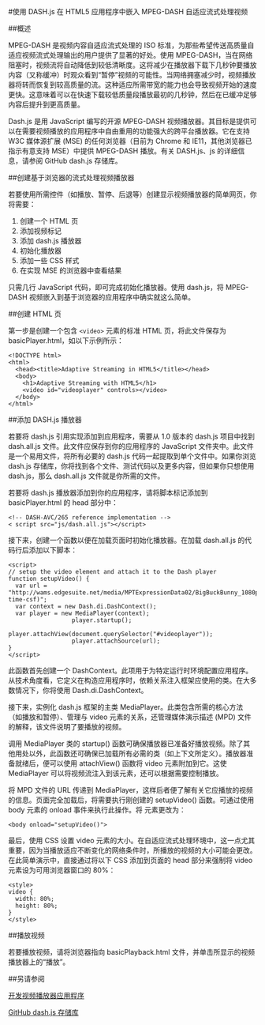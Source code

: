 <properties 
	pageTitle="使用 DASH.js 在 HTML5 应用程序中嵌入 MPEG-DASH 自适应流式处理视频" 
	description="本主题演示如何使用 DASH.js 在 HTML5 应用程序中嵌入 MPEG-DASH 自适应流式处理视频。" 
	authors="Juliako" 
	manager="dwrede" 
	editor="" 
	services="media-services" 
	documentationCenter=""/>

<tags ms.service="media-services" ms.date="05/07/2015" wacn.date="06/16/2015"/>


#使用 DASH.js 在 HTML5 应用程序中嵌入 MPEG-DASH 自适应流式处理视频

##概述

MPEG-DASH 是视频内容自适应流式处理的 ISO 标准，为那些希望传送高质量自适应视频流式处理输出的用户提供了显著的好处。使用 MPEG-DASH，当在网络阻塞时，视频流将自动降低到较低清晰度。这将减少在播放器下载下几秒钟要播放内容（又称缓冲）时观众看到“暂停”视频的可能性。当网络拥塞减少时，视频播放器将转而恢复到较高质量的流。这种适应所需带宽的能力也会导致视频开始的速度更快。这意味着可以在快速下载较低质量段播放最初的几秒钟，然后在已缓冲足够内容后提升到更高质量。

Dash.js 是用 JavaScript 编写的开源 MPEG-DASH 视频播放器。其目标是提供可以在需要视频播放的应用程序中自由重用的功能强大的跨平台播放器。它在支持 W3C 媒体源扩展 (MSE) 的任何浏览器（目前为 Chrome 和 IE11，其他浏览器已指示有意支持 MSE）中提供 MPEG-DASH 播放。有关 DASH.js、js 的详细信息，请参阅 GitHub dash.js 存储库。


##创建基于浏览器的流式处理视频播放器

若要使用所需控件（如播放、暂停、后退等）创建显示视频播放器的简单网页，你将需要：

1. 创建一个 HTML 页
1. 添加视频标记
1. 添加 dash.js 播放器
1. 初始化播放器
1. 添加一些 CSS 样式
1. 在实现 MSE 的浏览器中查看结果

只需几行 JavaScript 代码，即可完成初始化播放器。使用 dash.js，将 MPEG-DASH 视频嵌入到基于浏览器的应用程序中确实就这么简单。


##创建 HTML 页

第一步是创建一个包含 `<video>` 元素的标准 HTML 页，将此文件保存为 basicPlayer.html，如以下示例所示：

	<!DOCTYPE html>
	<html>
	  <head><title>Adaptive Streaming in HTML5</title></head>
	  <body>
	    <h1>Adaptive Streaming with HTML5</h1>
	    <video id="videoplayer" controls></video>
	  </body>
	</html>

##添加 DASH.js 播放器

若要将 dash.js 引用实现添加到应用程序，需要从 1.0 版本的 dash.js 项目中找到 dash.all.js 文件。此文件应保存到你的应用程序的 JavaScript 文件夹中。此文件是一个易用文件，将所有必要的 dash.js 代码一起提取到单个文件中。如果你浏览 dash.js 存储库，你将找到各个文件、测试代码以及更多内容，但如果你只想使用 dash.js，那么 dash.all.js 文件就是你所需的文件。

若要将 dash.js 播放器添加到你的应用程序，请将脚本标记添加到 basicPlayer.html 的 head 部分中：

	<!-- DASH-AVC/265 reference implementation -->
	< script src="js/dash.all.js"></script>


接下来，创建一个函数以便在加载页面时初始化播放器。在加载 dash.all.js 的代码行后添加以下脚本：

	<script>
	// setup the video element and attach it to the Dash player
	function setupVideo() {
	  var url = "http://wams.edgesuite.net/media/MPTExpressionData02/BigBuckBunny_1080p24_IYUV_2ch.ism/manifest(format=mpd-time-csf)";
	  var context = new Dash.di.DashContext();
	  var player = new MediaPlayer(context);
	                  player.startup();
	                  player.attachView(document.querySelector("#videoplayer"));
	                  player.attachSource(url);
	}
	</script>

此函数首先创建一个 DashContext。此项用于为特定运行时环境配置应用程序。从技术角度看，它定义在构造应用程序时，依赖关系注入框架应使用的类。在大多数情况下，你将使用 Dash.di.DashContext。

接下来，实例化 dash.js 框架的主类 MediaPlayer。此类包含所需的核心方法（如播放和暂停）、管理与 video 元素的关系，还管理媒体演示描述 (MPD) 文件的解释，该文件说明了要播放的视频。

调用 MediaPlayer 类的 startup() 函数可确保播放器已准备好播放视频。除了其他用处以外，此函数还可确保已加载所有必需的类（如上下文所定义）。播放器准备就绪后，便可以使用 attachView() 函数将 video 元素附加到它。这使 MediaPlayer 可以将视频流注入到该元素，还可以根据需要控制播放。

将 MPD 文件的 URL 传递到 MediaPlayer，这样后者便了解有关它应播放的视频的信息。页面完全加载后，将需要执行刚创建的 setupVideo() 函数。可通过使用 body 元素的 onload 事件来执行此操作。将 <body> 元素更改为：

	<body onload="setupVideo()">

最后，使用 CSS 设置 video 元素的大小。在自适应流式处理环境中，这一点尤其重要，因为当播放适应不断变化的网络条件时，所播放的视频的大小可能会更改。在此简单演示中，直接通过将以下 CSS 添加到页面的 head 部分来强制将 video 元素设为可用浏览器窗口的 80%：
	
	<style>
	video {
	  width: 80%;
	  height: 80%;
	}
	</style>

##播放视频

若要播放视频，请将浏览器指向 basicPlayback.html 文件，并单击所显示的视频播放器上的“播放”。

##另请参阅

[开发视频播放器应用程序](media-services-develop-video-players)

[GitHub dash.js 存储库](https://github.com/Dash-Industry-Forum/dash.js)

<!---HONumber=60-->
